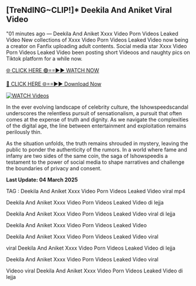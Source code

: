 ## [TreNdING~CLIP!]* Deekila And Aniket Viral Video


"01 minutes ago —  Deekila And Aniket Xxxx Video Porn Videos Leaked Video New collections of   Xxxx Video Porn Videos Leaked Video now being a creator on Fanfix uploading adult contents. Social media star   Xxxx Video Porn Videos Leaked Video been posting short Videoos and naughty pics on Tiktok platform for a while now. 


[🌐 CLICK HERE 🟢==►► WATCH NOW](https://ultra-bulletin.blogspot.com/p/ultra-bulletin-25.html)

[🔴 CLICK HERE 🌐==►► Download Now](https://ultra-bulletin.blogspot.com/p/ultra-bulletin-25.html)

[![WATCH Videos](https://i.imgur.com/dJHk4Zq.gif)](https://ultra-bulletin.blogspot.com/p/ultra-bulletin-25.html)

In the ever evolving landscape of celebrity culture, the Ishowspeedscandal underscores the relentless pursuit of sensationalism, a pursuit that often comes at the expense of truth and dignity. As we navigate the complexities of the digital age, the line between entertainment and exploitation remains perilously thin.

As the situation unfolds, the truth remains shrouded in mystery, leaving the public to ponder the authenticity of the rumors. In a world where fame and infamy are two sides of the same coin, the saga of Ishowspeedis a testament to the power of social media to shape narratives and challenge the boundaries of privacy and consent.

**Last Update: 04 March 2025**

TAG :
Deekila And Aniket Xxxx Video Porn Videos Leaked Video viral mp4

Deekila And Aniket Xxxx Video Porn Videos Leaked Video di lejja

Deekila And Aniket Xxxx Video Porn Videos Leaked Video viral di lejja

Deekila And Aniket Xxxx Video Porn Videos Leaked Video

Deekila And Aniket Xxxx Video Porn Videos Leaked Video viral

viral Deekila And Aniket Xxxx Video Porn Videos Leaked Video di lejja

Deekila And Aniket Xxxx Video Porn Videos Leaked Video viral

Videoo viral Deekila And Aniket Xxxx Video Porn Videos Leaked Video di lejja
